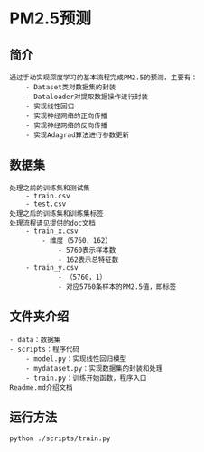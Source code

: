 # PM2.5预测
## 简介
    通过手动实现深度学习的基本流程完成PM2.5的预测，主要有：
        - Dataset类对数据集的封装
        - Dataloader对提取数据操作进行封装
        - 实现线性回归
        - 实现神经网络的正向传播
        - 实现神经网络的反向传播
        - 实现Adagrad算法进行参数更新

## 数据集
    处理之前的训练集和测试集
        - train.csv
        - test.csv
    处理之后的训练集和训练集标签
    处理流程请见提供的doc文档
        - train_x.csv
            - 维度（5760，162）
                - 5760表示样本数
                - 162表示总特征数
        - train_y.csv
                - （5760，1）
                - 对应5760条样本的PM2.5值，即标签

## 文件夹介绍
    - data：数据集
    - scripts：程序代码
        - model.py：实现线性回归模型
        - mydataset.py：实现数据集的封装和处理
        - train.py：训练开始函数，程序入口
    Readme.md介绍文档
 
## 运行方法
    python ./scripts/train.py